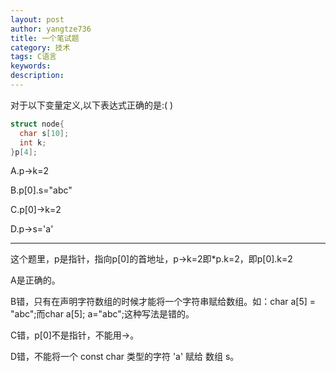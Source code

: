 ```yaml
---
layout: post
author: yangtze736
title: 一个笔试题
category: 技术
tags: C语言
keywords: 
description: 
---
```


对于以下变量定义,以下表达式正确的是:( )

```c
struct node{
  char s[10];
  int k;
}p[4];
```

A.p->k=2

B.p[0].s="abc"

C.p[0]->k=2

D.p->s='a'

-----------------

这个题里，p是指针，指向p[0]的首地址，p->k=2即*p.k=2，即p[0].k=2

A是正确的。

B错，只有在声明字符数组的时候才能将一个字符串赋给数组。如：char a[5] = "abc";而char a[5]; a="abc";这种写法是错的。

C错，p[0]不是指针，不能用->。

D错，不能将一个 const char 类型的字符 'a' 赋给 数组 s。

